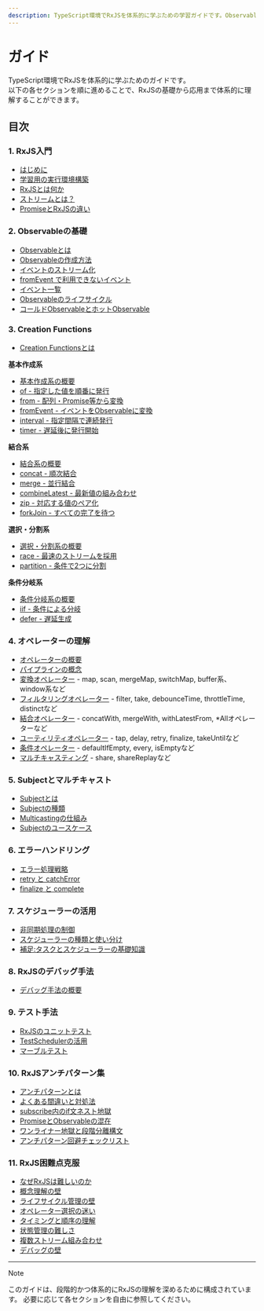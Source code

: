 ```yaml
---
description: TypeScript環境でRxJSを体系的に学ぶための学習ガイドです。Observableの基礎からSubject、各種オペレーター、エラー処理、スケジューラー、テスト手法まで段階的かつ実践的に解説します。各セクションは独立して参照可能です。
---
```


# ガイド

TypeScript環境でRxJSを体系的に学ぶためのガイドです。  
以下の各セクションを順に進めることで、RxJSの基礎から応用まで体系的に理解することができます。

## 目次

### 1. RxJS入門
- [はじめに](/guide/introduction)
- [学習用の実行環境構築](/guide/starter-kid.md)
- [RxJSとは何か](/guide/basics/what-is-rxjs)
- [ストリームとは？](/guide/basics/what-is-a-stream)
- [PromiseとRxJSの違い](/guide/basics/promise-vs-rxjs)

### 2. Observableの基礎
- [Observableとは](/guide/observables/what-is-observable)
- [Observableの作成方法](/guide/observables/creation)
- [イベントのストリーム化](/guide/observables/events)
- [fromEvent で利用できないイベント](/guide/observables/events#cannot-used-fromEvent)
- [イベント一覧](/guide/observables/events-list)
- [Observableのライフサイクル](/guide/observables/observable-lifecycle)
- [コールドObservableとホットObservable](/guide/observables/cold-and-hot-observables)

### 3. Creation Functions
- [Creation Functionsとは](/guide/creation-functions/)

**基本作成系**
- [基本作成系の概要](/guide/creation-functions/basic/)
- [of - 指定した値を順番に発行](/guide/creation-functions/basic/of)
- [from - 配列・Promise等から変換](/guide/creation-functions/basic/from)
- [fromEvent - イベントをObservableに変換](/guide/creation-functions/basic/fromEvent)
- [interval - 指定間隔で連続発行](/guide/creation-functions/basic/interval)
- [timer - 遅延後に発行開始](/guide/creation-functions/basic/timer)

**結合系**
- [結合系の概要](/guide/creation-functions/combination/)
- [concat - 順次結合](/guide/creation-functions/combination/concat)
- [merge - 並行結合](/guide/creation-functions/combination/merge)
- [combineLatest - 最新値の組み合わせ](/guide/creation-functions/combination/combineLatest)
- [zip - 対応する値のペア化](/guide/creation-functions/combination/zip)
- [forkJoin - すべての完了を待つ](/guide/creation-functions/combination/forkJoin)

**選択・分割系**
- [選択・分割系の概要](/guide/creation-functions/selection/)
- [race - 最速のストリームを採用](/guide/creation-functions/selection/race)
- [partition - 条件で2つに分割](/guide/creation-functions/selection/partition)

**条件分岐系**
- [条件分岐系の概要](/guide/creation-functions/conditional/)
- [iif - 条件による分岐](/guide/creation-functions/conditional/iif)
- [defer - 遅延生成](/guide/creation-functions/conditional/defer)

### 4. オペレーターの理解
- [オペレーターの概要](/guide/operators/)
- [パイプラインの概念](/guide/operators/pipeline)
- [変換オペレーター](/guide/operators/transformation/) - map, scan, mergeMap, switchMap, buffer系、window系など
- [フィルタリングオペレーター](/guide/operators/filtering/) - filter, take, debounceTime, throttleTime, distinctなど
- [結合オペレーター](/guide/operators/combination/) - concatWith, mergeWith, withLatestFrom, *Allオペレーターなど
- [ユーティリティオペレーター](/guide/operators/utility/) - tap, delay, retry, finalize, takeUntilなど
- [条件オペレーター](/guide/operators/conditional/) - defaultIfEmpty, every, isEmptyなど
- [マルチキャスティング](/guide/operators/multicasting/) - share, shareReplayなど

### 5. Subjectとマルチキャスト
- [Subjectとは](/guide/subjects/what-is-subject)
- [Subjectの種類](/guide/subjects/types-of-subject)
- [Multicastingの仕組み](/guide/subjects/multicasting)
- [Subjectのユースケース](/guide/subjects/use-cases)

### 6. エラーハンドリング
- [エラー処理戦略](/guide/error-handling/strategies)
- [retry と catchError](/guide/error-handling/retry-catch)
- [finalize と complete](/guide/error-handling/finalize)

### 7. スケジューラーの活用
- [非同期処理の制御](/guide/schedulers/async-control)
- [スケジューラーの種類と使い分け](/guide/schedulers/types)
- [補足:タスクとスケジューラーの基礎知識](/guide/schedulers/task-and-scheduler-basics)

### 8. RxJSのデバッグ手法
- [デバッグ手法の概要](/guide/debugging/)

### 9. テスト手法
- [RxJSのユニットテスト](/guide/testing/unit-tests)
- [TestSchedulerの活用](/guide/testing/test-scheduler)
- [マーブルテスト](/guide/testing/marble-testing)

### 10. RxJSアンチパターン集
- [アンチパターンとは](/guide/anti-patterns/)
- [よくある間違いと対処法](/guide/anti-patterns/common-mistakes)
- [subscribe内のif文ネスト地獄](/guide/anti-patterns/subscribe-if-hell)
- [PromiseとObservableの混在](/guide/anti-patterns/promise-observable-mixing)
- [ワンライナー地獄と段階分離構文](/guide/anti-patterns/one-liner-hell)
- [アンチパターン回避チェックリスト](/guide/anti-patterns/checklist)

### 11. RxJS困難点克服
- [なぜRxJSは難しいのか](/guide/overcoming-difficulties/)
- [概念理解の壁](/guide/overcoming-difficulties/conceptual-understanding)
- [ライフサイクル管理の壁](/guide/overcoming-difficulties/lifecycle-management)
- [オペレーター選択の迷い](/guide/overcoming-difficulties/operator-selection)
- [タイミングと順序の理解](/guide/overcoming-difficulties/timing-and-order)
- [状態管理の難しさ](/guide/overcoming-difficulties/state-and-sharing)
- [複数ストリーム組み合わせ](/guide/overcoming-difficulties/stream-combination)
- [デバッグの壁](/guide/overcoming-difficulties/debugging-guide)

---

> [!NOTE]
> このガイドは、段階的かつ体系的にRxJSの理解を深めるために構成されています。
> 必要に応じて各セクションを自由に参照してください。

